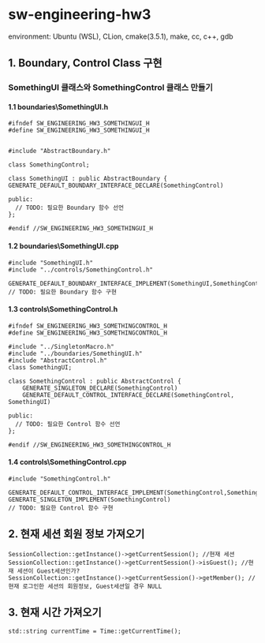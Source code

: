# sw-engineering-hw3
environment: Ubuntu (WSL), CLion, cmake(3.5.1), make, cc, c++, gdb


## 1. Boundary, Control Class 구현
### SomethingUI 클래스와 SomethingControl 클래스 만들기
#### 1.1 boundaries\SomethingUI.h
```
#ifndef SW_ENGINEERING_HW3_SOMETHINGUI_H
#define SW_ENGINEERING_HW3_SOMETHINGUI_H


#include "AbstractBoundary.h"

class SomethingControl;

class SomethingUI : public AbstractBoundary {
GENERATE_DEFAULT_BOUNDARY_INTERFACE_DECLARE(SomethingControl)

public:
  // TODO: 필요한 Boundary 함수 선언
};

#endif //SW_ENGINEERING_HW3_SOMETHINGUI_H
```


#### 1.2 boundaries\SomethingUI.cpp
```
#include "SomethingUI.h"
#include "../controls/SomethingControl.h"

GENERATE_DEFAULT_BOUNDARY_INTERFACE_IMPLEMENT(SomethingUI,SomethingControl)
// TODO: 필요한 Boundary 함수 구현
```

#### 1.3 controls\SomethingControl.h
```
#ifndef SW_ENGINEERING_HW3_SOMETHINGCONTROL_H
#define SW_ENGINEERING_HW3_SOMETHINGCONTROL_H

#include "../SingletonMacro.h"
#include "../boundaries/SomethingUI.h"
#include "AbstractControl.h"
class SomethingUI;

class SomethingControl : public AbstractControl {
    GENERATE_SINGLETON_DECLARE(SomethingControl)
    GENERATE_DEFAULT_CONTROL_INTERFACE_DECLARE(SomethingControl, SomethingUI)
    
public:
  // TODO: 필요한 Control 함수 선언
};

#endif //SW_ENGINEERING_HW3_SOMETHINGCONTROL_H
```


#### 1.4 controls\SomethingControl.cpp
```
#include "SomethingControl.h"

GENERATE_DEFAULT_CONTROL_INTERFACE_IMPLEMENT(SomethingControl,SomethingUI)
GENERATE_SINGLETON_IMPLEMENT(SomethingControl)
// TODO: 필요한 Control 함수 구현
```



## 2. 현재 세션 회원 정보 가져오기
```
SessionCollection::getInstance()->getCurrentSession(); //현재 세션
SessionCollection::getInstance()->getCurrentSession()->isGuest(); //현재 세션이 Guest세션인가?
SessionCollection::getInstance()->getCurrentSession()->getMember(); //현재 로그인한 세션의 회원정보, Guest세션일 경우 NULL
```


## 3. 현재 시간 가져오기
```
std::string currentTime = Time::getCurrentTime();
```
